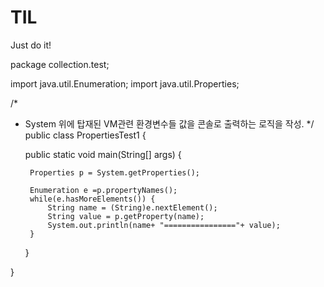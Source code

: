 # TIL
Just do it!


package collection.test;

import java.util.Enumeration;
import java.util.Properties;

/*
 * System 위에 탑재된 VM관련 환경변수들 값을 콘솔로 출력하는 로직을 작성.
 */
public class PropertiesTest1 {

	public static void main(String[] args) {
		
		Properties p = System.getProperties();
		
		Enumeration e =p.propertyNames();
		while(e.hasMoreElements()) {
			String name = (String)e.nextElement();
			String value = p.getProperty(name);
			System.out.println(name+ "================"+ value);
		}
	}

}
